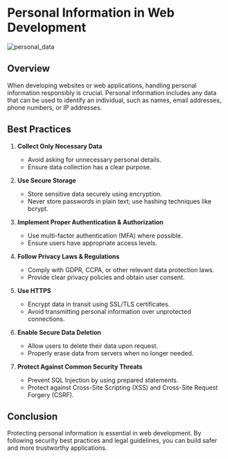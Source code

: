 # Personal Information in Web Development

![personal_data](https://i.imgur.com/dZPFAIr.png)

## Overview
When developing websites or web applications, handling personal information responsibly is crucial. Personal information includes any data that can be used to identify an individual, such as names, email addresses, phone numbers, or IP addresses.

## Best Practices
1. **Collect Only Necessary Data**  
   - Avoid asking for unnecessary personal details.
   - Ensure data collection has a clear purpose.

2. **Use Secure Storage**  
   - Store sensitive data securely using encryption.
   - Never store passwords in plain text; use hashing techniques like bcrypt.

3. **Implement Proper Authentication & Authorization**  
   - Use multi-factor authentication (MFA) where possible.
   - Ensure users have appropriate access levels.

4. **Follow Privacy Laws & Regulations**  
   - Comply with GDPR, CCPA, or other relevant data protection laws.
   - Provide clear privacy policies and obtain user consent.

5. **Use HTTPS**  
   - Encrypt data in transit using SSL/TLS certificates.
   - Avoid transmitting personal information over unprotected connections.

6. **Enable Secure Data Deletion**  
   - Allow users to delete their data upon request.
   - Properly erase data from servers when no longer needed.

7. **Protect Against Common Security Threats**  
   - Prevent SQL Injection by using prepared statements.
   - Protect against Cross-Site Scripting (XSS) and Cross-Site Request Forgery (CSRF).

## Conclusion
Protecting personal information is essential in web development. By following security best practices and legal guidelines, you can build safer and more trustworthy applications.

